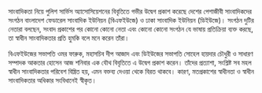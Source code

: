 সাংবাদিকতা নিয়ে পুলিশ সার্ভিস অ্যাসোসিয়েশনের বিবৃতিতে গভীর উদ্বেগ প্রকাশ করেছে দেশের পেশাজীবী সাংবাদিকদের সংগঠন বাংলাদেশ ফেডারেল সাংবাদিক ইউনিয়ন (বিএফইউজে) ও ঢাকা সাংবাদিক ইউনিয়ন (ডিইউজে)। সংগঠন দুটির নেতারা বলছেন, সংবাদ প্রকাশের পর কোনো কোনো নেতা এবং কোনো কোনো সংগঠন যে ভাষায় প্রতিক্রিয়া ব্যক্ত করছে, তা স্বাধীন সাংবাদিকতার প্রতি হুমকি বলে মনে করেন তাঁরা।

বিএফইউজের সভাপতি ওমর ফারুক, মহাসচিব দীপ আজাদ এবং ডিইউজের সভাপতি সোহেল হায়দার চৌধুরী ও সাধারণ সম্পাদক আকতার হোসেন আজ শনিবার এক যৌথ বিবৃতিতে এ উদ্বেগ প্রকাশ করেন। তাঁদের প্রত্যাশা, সংশ্লিষ্ট সব মহল স্বাধীন সাংবাদিকতার পরিবেশ বিঘ্নিত হয়, এমন বক্তব্য দেওয়া থেকে বিরত থাকবে। কারণ, মতপ্রকাশের স্বাধীনতা ও স্বাধীন সাংবাদিকতার অধিকার সংবিধানেই স্বীকৃত।
